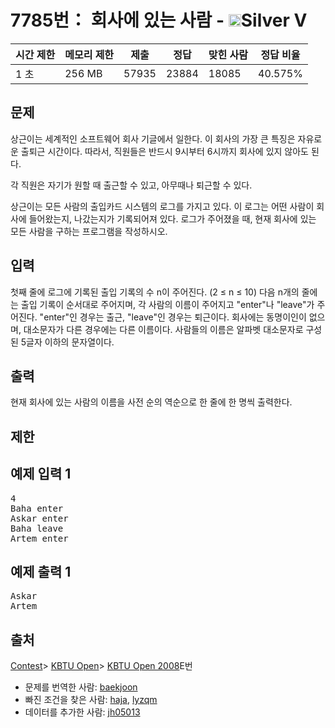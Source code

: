 # 7785번： 회사에 있는 사람 - <img src="https://static.solved.ac/tier_small/6.svg" style="height:20px" />Silver V


| 시간 제한 | 메모리 제한 | 제출 | 정답 | 맞힌 사람 | 정답 비율 |
| --- | --- | --- | --- | --- | --- |
| 1 초 | 256 MB | 57935 | 23884 | 18085 | 40.575% |


## 문제


상근이는 세계적인 소프트웨어 회사 기글에서 일한다. 이 회사의 가장 큰 특징은 자유로운 출퇴근 시간이다. 따라서, 직원들은 반드시 9시부터 6시까지 회사에 있지 않아도 된다.

각 직원은 자기가 원할 때 출근할 수 있고, 아무때나 퇴근할 수 있다.

상근이는 모든 사람의 출입카드 시스템의 로그를 가지고 있다. 이 로그는 어떤 사람이 회사에 들어왔는지, 나갔는지가 기록되어져 있다. 로그가 주어졌을 때, 현재 회사에 있는 모든 사람을 구하는 프로그램을 작성하시오.




## 입력


첫째 줄에 로그에 기록된 출입 기록의 수 n이 주어진다. (2 ≤ n ≤ 10) 다음 n개의 줄에는 출입 기록이 순서대로 주어지며, 각 사람의 이름이 주어지고 "enter"나 "leave"가 주어진다. "enter"인 경우는 출근, "leave"인 경우는 퇴근이다.
회사에는 동명이인이 없으며, 대소문자가 다른 경우에는 다른 이름이다. 사람들의 이름은 알파벳 대소문자로 구성된 5글자 이하의 문자열이다.




## 출력


현재 회사에 있는 사람의 이름을 사전 순의 역순으로 한 줄에 한 명씩 출력한다.




## 제한




## 예제 입력 1


<pre>4
Baha enter
Askar enter
Baha leave
Artem enter
</pre>


## 예제 출력 1


<pre>Askar
Artem
</pre>






## 출처


[Contest](/category/45)> [KBTU Open](/category/222)> [KBTU Open 2008](/category/detail/938)E번
- 문제를 번역한 사람: [baekjoon](/user/baekjoon)
- 빠진 조건을 찾은 사람: [haja](/user/haja), [lyzqm](/user/lyzqm)
- 데이터를 추가한 사람: [jh05013](/user/jh05013)





